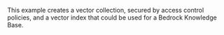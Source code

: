 This example creates a vector collection, secured by access control policies, and a vector index that could be used for a Bedrock Knowledge Base.
